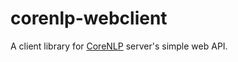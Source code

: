 # corenlp-webclient

A client library for [CoreNLP][] server's simple web API.

[CoreNLP]: https://stanfordnlp.github.io/CoreNLP/index.html
